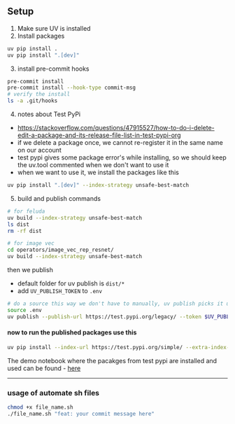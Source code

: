 ## Setup

1. Make sure UV is installed
2. Install packages

```sh
uv pip install .
uv pip install ".[dev]"
```

3. install pre-commit hooks

```sh
pre-commit install
pre-commit install --hook-type commit-msg
# verify the install
ls -a .git/hooks
```

4. notes about Test PyPi

- https://stackoverflow.com/questions/47915527/how-to-do-i-delete-edit-a-package-and-its-release-file-list-in-test-pypi-org
- if we delete a package once, we cannot re-register it in the same name on our account
- test pypi gives some package error's while installing, so we should keep the uv.tool commented when we don't want to use it
- when we want to use it, we install the packages like this

```sh
uv pip install ".[dev]" --index-strategy unsafe-best-match
```

5. build and publish commands

```sh
# for feluda
uv build --index-strategy unsafe-best-match
ls dist
rm -rf dist

# for image vec
cd operators/image_vec_rep_resnet/
uv build --index-strategy unsafe-best-match
```

then we publish

- default folder for uv publish is `dist/*`
- add `UV_PUBLISH_TOKEN` to `.env`

```sh
# do a source this way we don't have to manually, uv publish picks it up from the env
source .env
uv publish --publish-url https://test.pypi.org/legacy/ --token $UV_PUBLISH_TOKEN
```

#### now to run the published packages use this

```sh
uv pip install --index-url https://test.pypi.org/simple/ --extra-index-url https://pypi.org/simple/
```

The demo notebook where the pacakges from test pypi are installed and used can be found - [here](https://colab.research.google.com/drive/1DRKILpyqYwe_dOtklM5g4B4czf2aty7l?usp=sharing)

---
### usage of automate sh files
```sh
chmod +x file_name.sh
./file_name.sh "feat: your commit message here"
```
